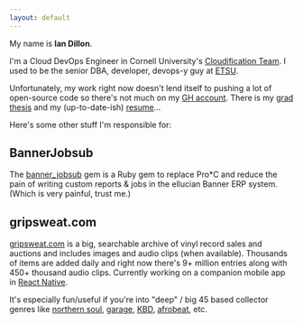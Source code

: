 ```yaml
---
layout: default
---
```


My name is **Ian Dillon**.

I'm a Cloud DevOps Engineer in Cornell University's [Cloudification Team](https://it.cornell.edu/cornell-cloud). I used to be the senior DBA, developer, devops-y guy at [ETSU](http://www.etsu.edu).

Unfortunately, my work right now doesn't lend itself to pushing a lot of open-source code so there's not much on my [GH account](https://github.com/ian-d). There is my [grad thesis](http://dc.etsu.edu/etd/1497/) and my (up-to-date-ish) [resume](/resume/resume.pdf)...

Here's some other stuff I'm responsible for:

## BannerJobsub

The [banner_jobsub](https://github.com/ian-d/banner_jobsub) gem is a Ruby gem to replace Pro*C and reduce the pain of writing custom reports & jobs in the ellucian Banner ERP system. (Which is very painful, trust me.)

## gripsweat.com

[gripsweat.com](https://gripsweat.com) is a big, searchable archive of vinyl record sales and auctions and includes images and audio clips (when available). Thousands of items are added daily and right now there's 9+ million entries along with 450+ thousand audio clips. Currently working on a companion mobile app in [React Native](https://facebook.github.io/react-native/).

It's especially fun/useful if you're into "deep" / big 45 based collector genres like [northern soul](https://gripsweat.com/search/?query=northern%20soul&page=1&sort_by=date&audio_only=1), [garage](https://gripsweat.com/search/?query=garage&button=), [KBD](https://gripsweat.com/search/?query=kbd&page=1&sort_by=date&audio_only=1), [afrobeat](https://gripsweat.com/search/?query=afrobeat&page=1&sort_by=date&audio_only=1), etc.
